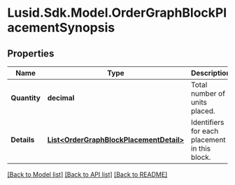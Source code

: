# Lusid.Sdk.Model.OrderGraphBlockPlacementSynopsis

## Properties

Name | Type | Description | Notes
------------ | ------------- | ------------- | -------------
**Quantity** | **decimal** | Total number of units placed. | 
**Details** | [**List&lt;OrderGraphBlockPlacementDetail&gt;**](OrderGraphBlockPlacementDetail.md) | Identifiers for each placement in this block. | 

[[Back to Model list]](../README.md#documentation-for-models) [[Back to API list]](../README.md#documentation-for-api-endpoints) [[Back to README]](../README.md)

